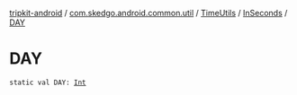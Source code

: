 [tripkit-android](../../../index.md) / [com.skedgo.android.common.util](../../index.md) / [TimeUtils](../index.md) / [InSeconds](index.md) / [DAY](./-d-a-y.md)

# DAY

`static val DAY: `[`Int`](https://kotlinlang.org/api/latest/jvm/stdlib/kotlin/-int/index.html)